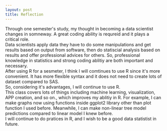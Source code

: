 ```yaml
---
layout: post
title: Reflection
---
```



Through one semester's study, my thought in becoming a data scientist changes in somneway. A great coding ability is requreid and it plays a critical role.   
Data scientists apply data they have to do some manipulations and get results based on output from software, then do statiscial analysis based on results and offer professional advices for others. So, professional knowledge in statistics and strong coding ablitiy are both important and necessary.  
After using R for a sesmeter, I think I will comtinues to use R since it's more convenient. It has more flexible syntax and it does not need to create lots of dataset compared to SAS.  
So, considering it's advantages, I will continue to use R.   
This class covers lots of things including machine learning, visualization, APP creation, and so on., which improves my ablitiy in R.  For example, I can make graphs now using functions inside ggplot2 library other than plot function I used before. Meanwhile, I can make non-linear tree model predictions compared to linear model I knew before.    
I will continue to do pratices in R, and I wish to be a good data statistist in future.

